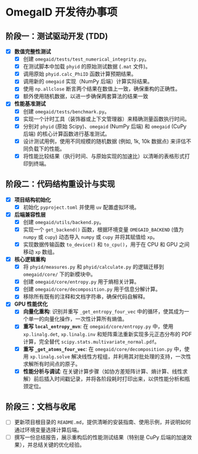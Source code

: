 # OmegaID 开发待办事项

## 阶段一：测试驱动开发 (TDD)

- [x] **数值完整性测试**
  - [x] 创建 `omegaid/tests/test_numerical_integrity.py`。
  - [x] 在测试脚本中加载 `phyid` 的原始测试数据 (`.mat` 文件)。
  - [x] 调用原始 `phyid.calc_PhiID` 函数计算预期结果。
  - [x] 调用新的 `omegaid` 实现（NumPy 后端）计算实际结果。
  - [x] 使用 `np.allclose` 断言两个结果在数值上一致，确保重构的正确性。
  - [x] 额外使用随机数据，以进一步确保两套算法的结果一致

- [x] **性能基准测试**
  - [x] 创建 `omegaid/tests/benchmark.py`。
  - [x] 实现一个计时工具（装饰器或上下文管理器）来精确测量函数执行时间。
  - [x] 分别对 `phyid` (原始 Scipy)、`omegaid` (NumPy 后端) 和 `omegaid` (CuPy 后端) 的核心计算函数进行基准测试。
  - [x] 设计测试用例，使用不同规模的随机数据 (例如, 1k, 10k 数据点) 来评估不同负载下的性能。
  - [x] 将性能比较结果（执行时间、与原始实现的加速比）以清晰的表格形式打印到终端。

## 阶段二：代码结构重设计与实现

- [x] **项目结构初始化**
  - [x] 初始化 `pyproject.toml` 并使用 `uv` 配置虚拟环境。

- [x] **后端兼容性层**
  - [x] 创建 `omegaid/utils/backend.py`。
  - [x] 实现一个 `get_backend()` 函数，根据环境变量 `OMEGAID_BACKEND` (值为 `numpy` 或 `cupy`) 动态导入 `numpy` 或 `cupy` 并将其赋值给 `xp`。
  - [x] 实现数据传输函数 `to_device()` 和 `to_cpu()`，用于在 CPU 和 GPU 之间移动 `xp` 数组。

- [x] **核心逻辑重构**
  - [x] 将 `phyid/measures.py` 和 `phyid/calculate.py` 的逻辑迁移到 `omegaid/core/` 下的新模块中。
  - [x] 创建 `omegaid/core/entropy.py` 用于熵相关计算。
  - [x] 创建 `omegaid/core/decomposition.py` 用于信息分解计算。
  - [x] 移除所有既有的注释和文档字符串，确保代码自解释。

- [x] **GPU 性能优化**
  - [x] **向量化重构**: 识别并重写 `_get_entropy_four_vec` 中的循环，使其成为一个单一的向量化操作，一次性计算所有熵值。
  - [x] **重写 `local_entropy_mvn`**: 在 `omegaid/core/entropy.py` 中，使用 `xp.linalg.det`, `xp.linalg.inv` 和矩阵乘法重新实现多元正态分布的 PDF 计算，完全替代 `scipy.stats.multivariate_normal.pdf`。
  - [x] **重写 `_get_atoms_four_vec`**: 在 `omegaid/core/decomposition.py` 中，使用 `xp.linalg.solve` 解决线性方程组，并利用其对批处理的支持，一次性求解所有时间点的原子。
  - [x] **性能分析与调试**: 在关键计算步骤（如协方差矩阵计算、熵计算、线性求解）前后插入时间戳记录，并将各阶段耗时打印出来，以供性能分析和瓶颈定位。

## 阶段三：文档与收尾

- [ ] 更新项目根目录的 `README.md`，提供清晰的安装指南、使用示例，并说明如何通过环境变量选择计算后端。
- [ ] 撰写一份总结报告，展示重构后的性能测试结果（特别是 CuPy 后端的加速效果），并总结关键的优化经验。
